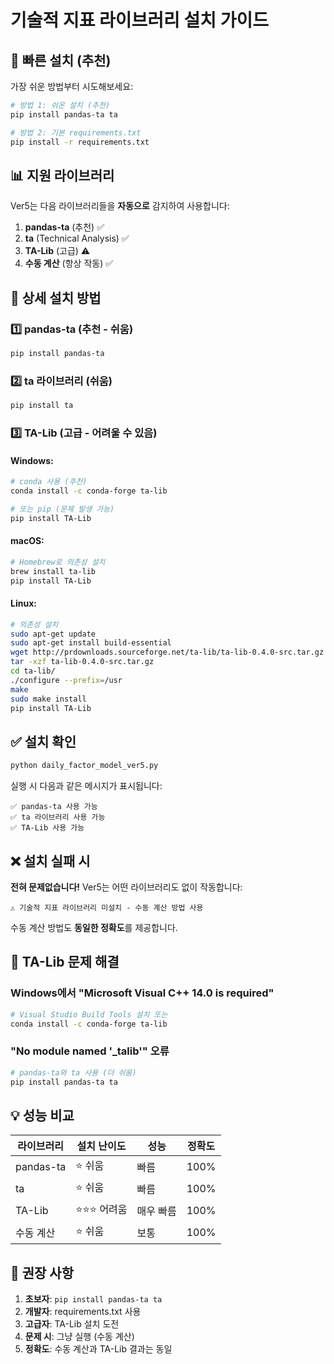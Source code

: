 # 기술적 지표 라이브러리 설치 가이드

## 🚀 빠른 설치 (추천)

가장 쉬운 방법부터 시도해보세요:

```bash
# 방법 1: 쉬운 설치 (추천)
pip install pandas-ta ta

# 방법 2: 기본 requirements.txt
pip install -r requirements.txt
```

## 📊 지원 라이브러리

Ver5는 다음 라이브러리들을 **자동으로** 감지하여 사용합니다:

1. **pandas-ta** (추천) ✅
2. **ta** (Technical Analysis) ✅  
3. **TA-Lib** (고급) ⚠️
4. **수동 계산** (항상 작동) ✅

## 🔧 상세 설치 방법

### 1️⃣ pandas-ta (추천 - 쉬움)

```bash
pip install pandas-ta
```

### 2️⃣ ta 라이브러리 (쉬움)

```bash
pip install ta
```

### 3️⃣ TA-Lib (고급 - 어려울 수 있음)

#### Windows:
```bash
# conda 사용 (추천)
conda install -c conda-forge ta-lib

# 또는 pip (문제 발생 가능)
pip install TA-Lib
```

#### macOS:
```bash
# Homebrew로 의존성 설치
brew install ta-lib
pip install TA-Lib
```

#### Linux:
```bash
# 의존성 설치
sudo apt-get update
sudo apt-get install build-essential
wget http://prdownloads.sourceforge.net/ta-lib/ta-lib-0.4.0-src.tar.gz
tar -xzf ta-lib-0.4.0-src.tar.gz
cd ta-lib/
./configure --prefix=/usr
make
sudo make install
pip install TA-Lib
```

## ✅ 설치 확인

```python
python daily_factor_model_ver5.py
```

실행 시 다음과 같은 메시지가 표시됩니다:

```
✅ pandas-ta 사용 가능
✅ ta 라이브러리 사용 가능
✅ TA-Lib 사용 가능
```

## ❌ 설치 실패 시

**전혀 문제없습니다!** Ver5는 어떤 라이브러리도 없이 작동합니다:

```
⚠️ 기술적 지표 라이브러리 미설치 - 수동 계산 방법 사용
```

수동 계산 방법도 **동일한 정확도**를 제공합니다.

## 🚨 TA-Lib 문제 해결

### Windows에서 "Microsoft Visual C++ 14.0 is required"
```bash
# Visual Studio Build Tools 설치 또는
conda install -c conda-forge ta-lib
```

### "No module named '_talib'" 오류
```bash
# pandas-ta와 ta 사용 (더 쉬움)
pip install pandas-ta ta
```

## 💡 성능 비교

| 라이브러리 | 설치 난이도 | 성능 | 정확도 |
|------------|-------------|------|---------|
| pandas-ta  | ⭐ 쉬움     | 빠름 | 100% |
| ta         | ⭐ 쉬움     | 빠름 | 100% |
| TA-Lib     | ⭐⭐⭐ 어려움 | 매우 빠름 | 100% |
| 수동 계산   | ⭐ 쉬움     | 보통 | 100% |

## 🎯 권장 사항

1. **초보자**: `pip install pandas-ta ta`
2. **개발자**: requirements.txt 사용
3. **고급자**: TA-Lib 설치 도전
4. **문제 시**: 그냥 실행 (수동 계산) 
4. **정확도**: 수동 계산과 TA-Lib 결과는 동일 
